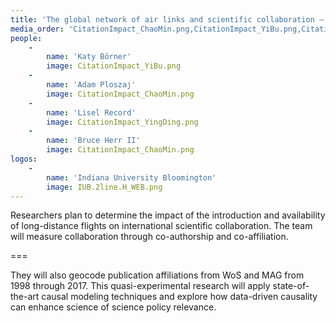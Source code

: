 ```yaml
---
title: 'The global network of air links and scientific collaboration – a quasi-experimental analysis '
media_order: 'CitationImpact_ChaoMin.png,CitationImpact_YiBu.png,CitationImpact_YingDing.png,nanjing university logo.png,IUB.2line.H_WEB.png'
people:
    -
        name: 'Katy Börner'
        image: CitationImpact_YiBu.png
    -
        name: 'Adam Ploszaj'
        image: CitationImpact_ChaoMin.png
    -
        name: 'Lisel Record'
        image: CitationImpact_YingDing.png
    -
        name: 'Bruce Herr II'
        image: CitationImpact_ChaoMin.png
logos:
    -
        name: 'Indiana University Bloomington'
        image: IUB.2line.H_WEB.png
---
```


Researchers plan to determine the impact of the introduction and availability of long-distance flights on international scientific collaboration. The team will measure collaboration through co-authorship and co-affiliation.

===

They will also geocode publication affiliations from WoS and MAG from 1998 through 2017. This quasi-experimental research will apply state-of-the-art causal modeling techniques and explore how data-driven causality can enhance science of science policy relevance.